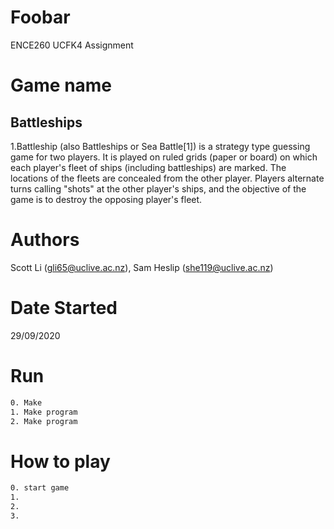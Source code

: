 # Foobar
ENCE260 UCFK4 Assignment

# Game name
## Battleships
1.Battleship (also Battleships or Sea Battle[1]) is a strategy type guessing    game for two players. It is played on ruled grids (paper or board) on which each player's fleet of ships (including battleships) are marked. The locations of the fleets are concealed from the other player. Players alternate turns calling "shots" at the other player's ships, and the objective of the game is to destroy the opposing player's fleet.



# Authors
Scott Li (gli65@uclive.ac.nz), Sam Heslip (she119@uclive.ac.nz)

# Date Started
29/09/2020

# Run
```Bash
0. Make
1. Make program
2. Make program
```
# How to play
```Bash
0. start game
1. 
2. 
3. 
```

